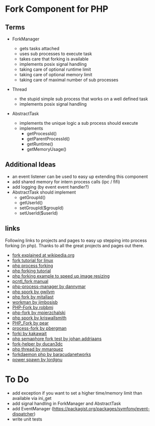 # Fork Component for PHP

## Terms

* ForkManager
    * gets tasks attached
    * uses sub processes to execute task
    * takes care that forking is available
    * implements posix signal handling
    * taking care of optional runtime limit
    * taking care of optional memory limit
    * taking care of maximal number of sub processes

* Thread
    * the stupid simple sub process that works on a well defined task
    * implements posix signal handling

* AbstractTask
    * implements the unique logic a sub process should execute
    * implements
        * getProcessId()
        * getParentProcessId()
        * getRuntime()
        * getMemoryUsage()

## Additional Ideas

* an event listener can be used to easy up extending this component
* add shared memory for intern process calls (ipc / fifi)
* add logging (by event event handler?)
* AbstractTask should implement
    * getGroupId()
    * getUserId()
    * setGroupId($groupId)
    * setUserId($userId)

## links

Following links to projects and pages to easy up stepping into process forking (in php).
Thanks to all the great projects and pages out there.

* [fork explained at wikipedia.org](https://en.wikipedia.org/wiki/Fork_(operating_system))
* [fork tutorial for linux](http://www.yolinux.com/TUTORIALS/ForkExecProcesses.html)
* [php process forking](http://www.electrictoolbox.com/article/php/process-forking/)
* [php forking tutorial](http://phpsblog.agustinvillalba.com/)
* [php forking example to speed up image resizing](http://oliversmith.io/technology/2011/10/07/speeding-up-php-using-process-forking-for-image-resizing/)
* [pcntl_fork manual](http://php.net/manual/en/function.pcntl-fork.php)
* [php-process-manager by dannymar](https://github.com/dannymar/php-process-manager)
* [php spork by gwilym](https://github.com/gwilym/php-spork)
* [php fork by mitallast](https://github.com/mitallast/php-fork)
* [workman by jimbosjsb](https://github.com/jimbojsb/workman)
* [PHP-Fork by robbmj](https://github.com/robbmj/PHP-Fork)
* [php-fork by mpierzchalski](https://github.com/mpierzchalski/php-fork)
* [php spork by kriswallsmith](https://github.com/kriswallsmith/spork)
* [PHP_Fork by pear](https://github.com/pear/PHP_Fork)
* [process-fork by pbergman](https://github.com/pbergman/processes-fork)
* [forki by kakawait](https://github.com/kakawait/forki)
* [php semaphore fork test by johan addriaans](https://github.com/johan-adriaans/PHP-Semaphore-Fork-test)
* [fork-helper by ducan3dc](https://github.com/duncan3dc/fork-helper)
* [php thread by mmarquez](https://github.com/mmarquez/php-thread)
* [forkdaemon php by baracudanetworks](https://github.com/barracudanetworks/forkdaemon-php)
* [power spawn by lordgnu](https://github.com/lordgnu/PowerSpawn)

# To Do

* add exception if you want to set a higher time/memory limit than available via ini_get
* add signal handling in ForkManager and AbstractTask
* add EventManager (https://packagist.org/packages/symfony/event-dispatcher)
* write unit tests
